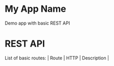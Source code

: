  # My App Name
 Demo app with basic REST API
 # REST API
 List of basic routes:
 | Route | HTTP | Description |
